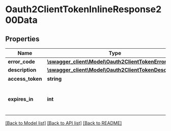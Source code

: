 # Oauth2ClientTokenInlineResponse200Data

## Properties
Name | Type | Description | Notes
------------ | ------------- | ------------- | -------------
**error_code** | [**\swagger_client\Model\Oauth2ClientTokenErrorCode**](Oauth2ClientTokenErrorCode.md) |  | [optional] 
**description** | [**\swagger_client\Model\Oauth2ClientTokenDescription**](Oauth2ClientTokenDescription.md) |  | [optional] 
**access_token** | **string** | 接口调用凭证 | [optional] 
**expires_in** | **int** | access_token接口调用凭证超时时间，单位（秒 | [optional] 

[[Back to Model list]](../README.md#documentation-for-models) [[Back to API list]](../README.md#documentation-for-api-endpoints) [[Back to README]](../README.md)

